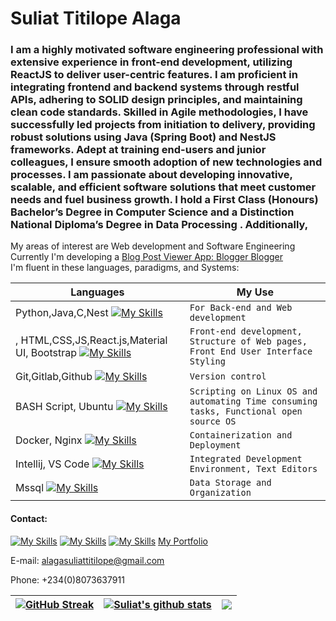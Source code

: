 # Suliat Titilope Alaga

### [](https://github.com/lope1999#im-an-enthusiastic-software-engineer-and-full-stack-web-developer) I am a highly motivated software engineering professional with extensive experience in front-end development, utilizing ReactJS to deliver user-centric features. I am proficient in integrating frontend and backend systems through restful APIs, adhering to SOLID design principles, and maintaining clean code standards. Skilled in Agile methodologies, I have successfully led projects from initiation to delivery, providing robust solutions using Java (Spring Boot) and NestJS frameworks. Adept at training end-users and junior colleagues, I ensure smooth adoption of new technologies and processes. I am passionate about developing innovative, scalable, and efficient software solutions that meet customer needs and fuel business growth. I hold a First Class (Honours) Bachelor’s Degree in Computer Science and a Distinction National Diploma’s Degree in Data Processing . Additionally,

My areas of interest are Web development and  Software Engineering   
Currently I'm developing a [Blog Post Viewer App: Blogger Blogger](https://blog-post-viewer.vercel.app/)  
I'm fluent in these languages, paradigms, and Systems:  

|                           Languages                                        |                                                      My Use                      |
|----------------------------------------------------------------------------|----------------------------------------------------------------------------------|
|Python,Java,C,Nest [![My Skills](https://skillicons.dev/icons?i=python,java,c,nest)](https://skillicons.dev) |`For Back-end and Web development`            |
|, HTML,CSS,JS,React.js,Material UI, Bootstrap [![My Skills](https://skillicons.dev/icons?i=html,css,js,react,mui,bootstrap)](https://skillicons.dev)                  |`Front-end development, Structure of Web pages, Front End User Interface Styling`    |
|Git,Gitlab,Github  [![My Skills](https://skillicons.dev/icons?i=git,gitlab,github)](https://skillicons.dev)|`Version control`|
|BASH Script, Ubuntu  [![My Skills](https://skillicons.dev/icons?i=bash,linux)](https://skillicons.dev)|`Scripting on Linux OS and automating Time consuming tasks, Functional open source OS`|
|Docker, Nginx  [![My Skills](https://skillicons.dev/icons?i=docker,nginx)](https://skillicons.dev)|`Containerization and Deployment`|
|Intellij, VS Code  [![My Skills](https://skillicons.dev/icons?i=idea,vscode)](https://skillicons.dev)|`Integrated Development Environment, Text Editors`|
|Mssql  [![My Skills](https://skillicons.dev/icons?i=mysql)](https://skillicons.dev)|`Data Storage and Organization`|

#### [](https://github.com/lope1999#contact-)Contact:  
 [![My Skills](https://skillicons.dev/icons?i=twitter)](https://twitter.com/AlagaSuliat)
 [![My Skills](https://skillicons.dev/icons?i=linkedin)](https://www.linkedin.com/in/suliat-alaga-57b023149/)
 [![My Skills](https://skillicons.dev/icons?i=instagram)](https://instagram.com/___lope?igshid=YmMyMTA2M2Y=)
 [My Portfolio ](https://my-portfolio-suliat.vercel.app)  

E-mail:  [alagasuliattitilope@gmail.com](mailto:alagasuliattitilope@gmail.com)  

Phone: +234(0)8073637911

|[![GitHub Streak](https://streak-stats.demolab.com?user=lope1999&theme=monokai&mode=weekly)](https://git.io/streak-stats)|[![Suliat's  github stats](https://github-readme-stats.vercel.app/api?username=lope1999&theme=monokai)](https://github.com/lope1999/github-readme-stats)|<img src="https://github-readme-stats.vercel.app/api/top-langs/?username=lope1999&theme=monokai"/> |
|----------------|-------------------------------|-----------------------------|


